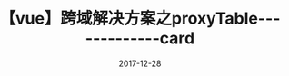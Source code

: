 ---
title: 【vue】跨域解决方案之proxyTable-------------card
date: 2017-12-28
categories:
- vue
# - webpack
---